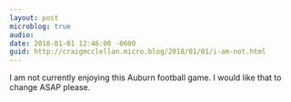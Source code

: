 ```yaml
---
layout: post
microblog: true
audio: 
date: 2018-01-01 12:46:00 -0600
guid: http://craigmcclellan.micro.blog/2018/01/01/i-am-not.html
---
```

I am not currently enjoying this Auburn football game. I would like that to change ASAP please. 
